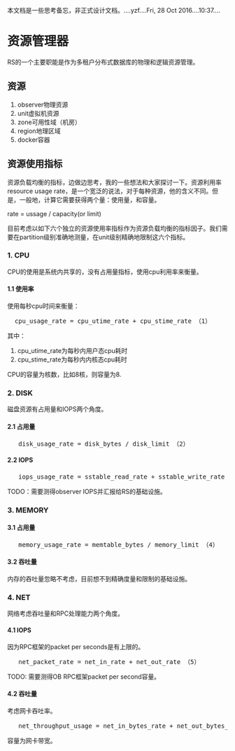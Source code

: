 本文档是一些思考备忘，非正式设计文档。....yzf....Fri, 28 Oct 2016....10:37....

# 资源管理器
RS的一个主要职能是作为多租户分布式数据库的物理和逻辑资源管理。

## 资源

1. observer物理资源
2. unit虚拟机资源
3. zone可用性域（机房）
4. region地理区域
5. docker容器

## 资源使用指标
资源负载均衡的指标，边做边思考，我的一些想法和大家探讨一下。资源利用率resource usage rate，是一个宽泛的说法，对于每种资源，他的含义不同。但是，一般地，计算它需要获得两个量：使用量，和容量。

  rate = ussage / capacity(or limit)
  
目前考虑以如下六个独立的资源使用率指标作为资源负载均衡的指标因子。我们需要在partition级别准确地测量，在unit级别精确地限制这六个指标。

### 1. CPU
CPU的使用是系统内共享的，没有占用量指标，使用cpu利用率来衡量。

#### 1.1 使用率
使用每秒cpu时间来衡量：
<pre>
  cpu_usage_rate = cpu_utime_rate + cpu_stime_rate （1）
</pre>

其中：
1. cpu_utime_rate为每秒内用户态cpu耗时
2. cpu_stime_rate为每秒内内核态cpu耗时

CPU的容量为核数，比如8核，则容量为8.

### 2. DISK
磁盘资源有占用量和IOPS两个角度。

#### 2.1 占用量
<pre>
   disk_usage_rate = disk_bytes / disk_limit （2）
</pre>

#### 2.2 IOPS
<pre>
   iops_usage_rate = sstable_read_rate + sstable_write_rate + log_write_rate （3）
</pre>

TODO：需要测得observer IOPS并汇报给RS的基础设施。

### 3. MEMORY

#### 3.1 占用量
<pre>
   memory_usage_rate = memtable_bytes / memory_limit （4）
</pre>

#### 3.2 吞吐量
内存的吞吐量忽略不考虑，目前想不到精确度量和限制的基础设施。

### 4. NET
网络考虑吞吐量和RPC处理能力两个角度。

#### 4.1 IOPS
因为RPC框架的packet per seconds是有上限的。
<pre>
   net_packet_rate = net_in_rate + net_out_rate （5）
</pre>

TODO: 需要测得OB RPC框架packet per second容量。

#### 4.2 吞吐量
考虑网卡吞吐率。
<pre>
   net_throughput_usage = net_in_bytes_rate + net_out_bytes_rate （6）
</pre>

容量为网卡带宽。
